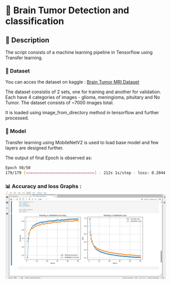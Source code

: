 # 🧠 Brain Tumor Detection and classification

## 📝 Description

The script consists of a machine learning pipeline in Tensorflow using Transfer learning. 

### 📄 Dataset

You can acces the dataset on kaggle : [Brain Tumor MRI Dataset](https://www.kaggle.com/datasets/masoudnickparvar/brain-tumor-mri-dataset)

The dataset consistis of 2 sets, one for training and another for validation.
Each have 4 categories of images - glioma, meningioma, pituitary and No Tumor.
The dataset consists of ~7000 images total.

It is loaded using image_from_directory method in tensorflow and further processed.

### 🚀 Model

Transfer learning using MobileNetV2 is used to load base model and few layers are designed further.

The output of final Epoch is observed as:
```bash
Epoch 50/50
179/179 [==============================] - 212s 1s/step - loss: 0.2044 - accuracy: 0.9272 - val_loss: 0.2475 - val_accuracy: 0.9123
```
### 📊  Accuracy and loss Graphs : ![Model Accuracy Graph](media/accuracy_loss.jpeg)

